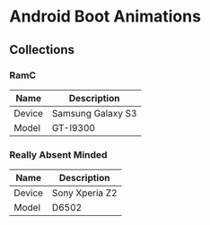 # Android Boot Animations

## Collections

### RamC

Name  | Description
------|------------
Device|Samsung Galaxy S3
Model |GT-I9300

### Really Absent Minded

Name  | Description
------|------------
Device|Sony Xperia Z2
Model |D6502
